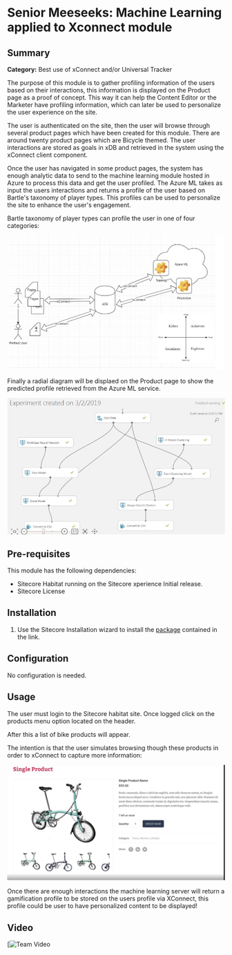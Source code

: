 # Senior Meeseeks: Machine Learning applied to Xconnect module

## Summary

**Category:** Best use of xConnect and/or Universal Tracker

The purpose of this module is to gather profiling information of the users based on their interactions, this information is displayed on the Product page as a proof of concept. This way it can help the Content Editor or the Marketer have profiling information, which can later be used to personalize the user experience on the site.

The user is authenticated on the site, then the user will browse through several product pages which have been created for this module. There are around twenty product pages which are Bicycle themed. The user interactions are stored as goals in xDB and retrieved in the system using the xConnect client component. 

Once the user has navigated in some product pages, the system has enough analytic data to send to the machine learning module hosted in Azure to process this data and get the user profiled. The Azure ML takes as input the users interactions and returns a profile of the user based on Bartle's taxonomy of player types. This profiles can be used to personalize the site to enhance the user's engagement. 

Bartle taxonomy of player types can profile the user in one of four categories: 

![Image](https://github.com/Sitecore-Hackathon/2019-Senior-Meeseeks/blob/master/documentation/images/Capture2.JPG)

Finally a radial diagram will be displaed on the Product page to show the predicted profile retrieved from the Azure ML service.

![Image](https://github.com/Sitecore-Hackathon/2019-Senior-Meeseeks/blob/master/documentation/images/Capture3.JPG)

## Pre-requisites

This module has the following dependencies:

- Sitecore Habitat running on the Sitecore xperience  Initial release.
- Sitecore License

## Installation


1. Use the Sitecore Installation wizard to install the [package](https://github.com/Sitecore-Hackathon/2019-Senior-Meeseeks/tree/master/sc.package) contained in the link.


## Configuration

No configuration is needed.

## Usage

The user must login to the Sitecore habitat site. Once logged click on the products menu option located on the header.

After this a list of bike products will appear.

The intention is that the user simulates browsing though these products in order to xConnect to capture more information:

![Image](https://github.com/Sitecore-Hackathon/2019-Senior-Meeseeks/blob/master/documentation/images/Capture.JPG)

Once there are enough interactions the machine learning server will return a gamification profile to be stored on the users profile via XConnect, this profile could be user to have personalized content to be displayed!

## Video

[![Team Video](https://www.youtube.com/watch?v=uCPbSvto3AI&feature=youtu.be)
